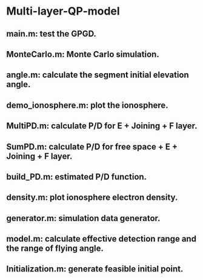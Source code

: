 # Multi-layer-QP-model
## main.m: test the GPGD.
## MonteCarlo.m: Monte Carlo simulation.
## angle.m: calculate the segment initial elevation angle.
## demo_ionosphere.m: plot the ionosphere.
## MultiPD.m: calculate P/D for E + Joining + F layer.
## SumPD.m: calculate P/D for free space + E + Joining + F layer.
## build_PD.m: estimated P/D function.
## density.m: plot ionosphere electron density.
## generator.m: simulation data generator.
## model.m: calculate effective detection range and the range of flying angle.
## Initialization.m: generate feasible initial point.
